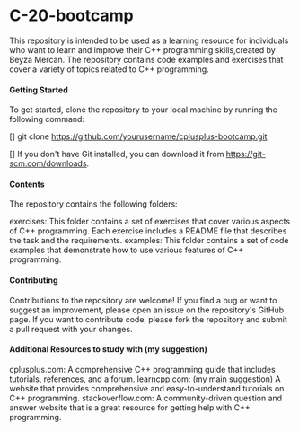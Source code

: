 # C-20-bootcamp

This repository is intended to be used as a learning resource for individuals who want to learn and improve their C++ programming skills,created by Beyza Mercan. The repository contains code examples and exercises that cover a variety of topics related to C++ programming.

#### Getting Started
To get started, clone the repository to your local machine by running the following command:

[] git clone https://github.com/yourusername/cplusplus-bootcamp.git

[] If you don't have Git installed, you can download it from https://git-scm.com/downloads.

#### Contents
The repository contains the following folders:

exercises: This folder contains a set of exercises that cover various aspects of C++ programming. Each exercise includes a README file that describes the task and the requirements.
examples: This folder contains a set of code examples that demonstrate how to use various features of C++ programming.

#### Contributing

Contributions to the repository are welcome! If you find a bug or want to suggest an improvement, please open an issue on the repository's GitHub page. If you want to contribute code, please fork the repository and submit a pull request with your changes.

#### Additional Resources to study with (my suggestion)
cplusplus.com: A comprehensive C++ programming guide that includes tutorials, references, and a forum.
learncpp.com: (my main suggestion) A website that provides comprehensive and easy-to-understand tutorials on C++ programming.
stackoverflow.com: A community-driven question and answer website that is a great resource for getting help with C++ programming.

